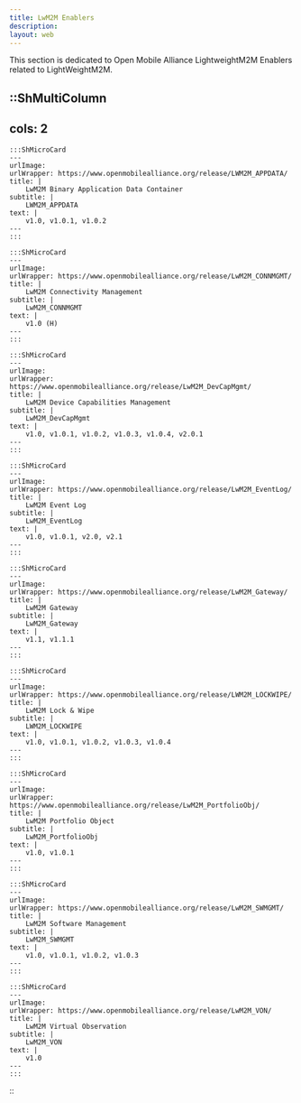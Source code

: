 ```yaml
---
title: LwM2M Enablers
description:
layout: web
---
```

This section is dedicated to Open Mobile Alliance LightweightM2M Enablers related to LightWeightM2M.

::ShMultiColumn
---
cols: 2
---

    :::ShMicroCard
    ---
    urlImage: 
    urlWrapper: https://www.openmobilealliance.org/release/LWM2M_APPDATA/
    title: |
        LwM2M Binary Application Data Container
    subtitle: |
        LWM2M_APPDATA
    text: |
        v1.0, v1.0.1, v1.0.2
    ---
    :::

    :::ShMicroCard
    ---
    urlImage: 
    urlWrapper: https://www.openmobilealliance.org/release/LwM2M_CONNMGMT/
    title: |
        LwM2M Connectivity Management
    subtitle: |
        LwM2M_CONNMGMT
    text: |
        v1.0 (H)
    ---
    :::

    :::ShMicroCard
    ---
    urlImage: 
    urlWrapper: https://www.openmobilealliance.org/release/LwM2M_DevCapMgmt/
    title: |
        LwM2M Device Capabilities Management
    subtitle: |
        LwM2M_DevCapMgmt
    text: |
        v1.0, v1.0.1, v1.0.2, v1.0.3, v1.0.4, v2.0.1
    ---
    ::: 

    :::ShMicroCard
    ---
    urlImage: 
    urlWrapper: https://www.openmobilealliance.org/release/LwM2M_EventLog/
    title: |
        LwM2M Event Log
    subtitle: |
        LwM2M_EventLog
    text: |
        v1.0, v1.0.1, v2.0, v2.1
    ---
    :::

    :::ShMicroCard
    ---
    urlImage: 
    urlWrapper: https://www.openmobilealliance.org/release/LwM2M_Gateway/
    title: |
        LwM2M Gateway
    subtitle: |
        LwM2M_Gateway
    text: |
        v1.1, v1.1.1
    ---
    :::         

    :::ShMicroCard
    ---
    urlImage: 
    urlWrapper: https://www.openmobilealliance.org/release/LWM2M_LOCKWIPE/
    title: |
        LwM2M Lock & Wipe
    subtitle: |
        LWM2M_LOCKWIPE
    text: |
        v1.0, v1.0.1, v1.0.2, v1.0.3, v1.0.4
    ---
    :::      

    :::ShMicroCard
    ---
    urlImage: 
    urlWrapper: https://www.openmobilealliance.org/release/LwM2M_PortfolioObj/
    title: |
        LwM2M Portfolio Object
    subtitle: |
        LwM2M_PortfolioObj
    text: |
        v1.0, v1.0.1
    ---
    :::

    :::ShMicroCard
    ---
    urlImage: 
    urlWrapper: https://www.openmobilealliance.org/release/LwM2M_SWMGMT/
    title: |
        LwM2M Software Management
    subtitle: |
        LwM2M_SWMGMT
    text: |
        v1.0, v1.0.1, v1.0.2, v1.0.3
    ---
    :::

    :::ShMicroCard
    ---
    urlImage: 
    urlWrapper: https://www.openmobilealliance.org/release/LwM2M_VON/
    title: |
        LwM2M Virtual Observation
    subtitle: |
        LwM2M_VON
    text: |
        v1.0
    ---
    :::         
::
